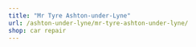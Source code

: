 ```yaml
---
title: "Mr Tyre Ashton-under-Lyne"
url: /ashton-under-lyne/mr-tyre-ashton-under-lyne/
shop: car repair
---
```

